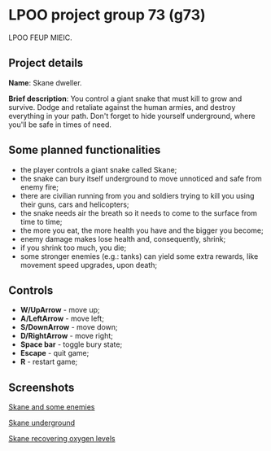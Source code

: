 # LPOO project group 73 (g73)

LPOO FEUP MIEIC.

## Project details

**Name**: Skane dweller.  

**Brief description**: You control a giant snake that must kill to grow and survive.
Dodge and retaliate against the human armies, and destroy everything in your path.
Don't forget to hide yourself underground, where you'll be safe in times of need.

## Some planned functionalities

- the player controls a giant snake called Skane;
- the snake can bury itself underground to move unnoticed and safe from enemy fire;
- there are civilian running from you and soldiers trying to kill you using
  their guns, cars and helicopters;
- the snake needs air the breath so it needs to come to the surface from time
  to time;
- the more you eat, the more health you have and the bigger you become;
- enemy damage makes lose health and, consequently, shrink;
- if you shrink too much, you die;
- some stronger enemies (e.g.: tanks) can yield some extra rewards, like movement
  speed upgrades, upon death;

## Controls

- **W/UpArrow** - move up;
- **A/LeftArrow** - move left;
- **S/DownArrow** - move down;
- **D/RightArrow** - move right;
- **Space bar** - toggle bury state;
- **Escape** - quit game;
- **R** - restart game;

## Screenshots

[Skane and some enemies](/docs/screenshots/screenshot1.png)

[Skane underground](/docs/screenshots/screenshot2.png)

[Skane recovering oxygen levels](/docs/screenshots/screenshot3.png)

